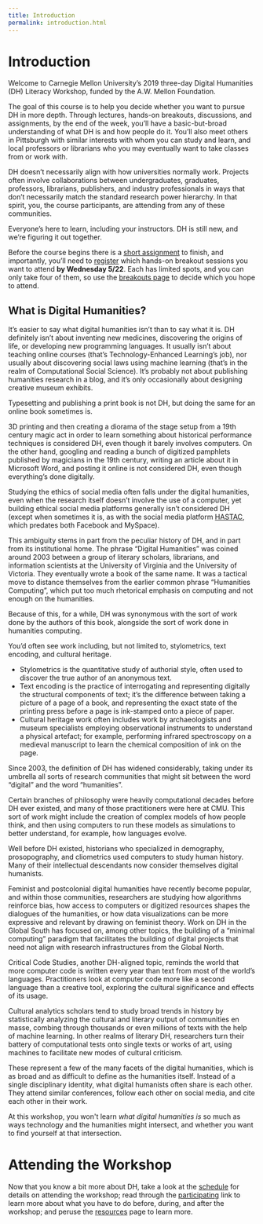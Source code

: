 ```yaml
---
title: Introduction
permalink: introduction.html
---
```

# Introduction

Welcome to Carnegie Mellon University’s 2019 three-day Digital Humanities (DH) Literacy Workshop, funded by the A.W. Mellon Foundation. 

The goal of this course is to help you decide whether you want to pursue DH in more depth. Through lectures, hands-on breakouts, discussions, and assignments, by the end of the week, you’ll have a basic-but-broad understanding of what DH is and how people do it. You’ll also meet others in Pittsburgh with similar interests with whom you can study and learn, and local professors or librarians who you may eventually want to take classes from or work with. 

DH doesn’t necessarily align with how universities normally work. Projects often involve collaborations between undergraduates, graduates, professors, librarians, publishers, and industry professionals in ways that don’t necessarily match the standard research power hierarchy. In that spirit, you, the course participants, are attending from any of these communities. 

Everyone’s here to learn, including your instructors. DH is still new, and we’re figuring it out together.

Before the course begins there is a [short assignment](https://docs.google.com/forms/d/e/1FAIpQLSebcs7JAHIZRFEPsmAzTSUl38vSJrosM36PToJYMrWQMSMK6A/viewform?usp=sf_link) to finish, and importantly, you’ll need to [register](https://forms.gle/GkwaR937se4qwZRJA) which hands-on breakout sessions you want to attend **by Wednesday 5/22**. Each has limited spots, and you can only take four of them, so use the [breakouts page](breakouts) to decide which you hope to attend. 

## What is Digital Humanities?
It’s easier to say what digital humanities isn’t than to say what it is. DH definitely isn’t about inventing new medicines, discovering the origins of life, or developing new programming languages. It usually isn’t about teaching online courses (that’s Technology-Enhanced Learning’s job), nor usually about discovering social laws using machine learning (that’s in the realm of Computational Social Science). It’s probably not about publishing humanities research in a blog, and it’s only occasionally about designing creative museum exhibits. 

Typesetting and publishing a print book is not DH, but doing the same for an online book sometimes is. 

3D printing and then creating a diorama of the stage setup from a 19th century magic act in order to learn something about historical performance techniques is considered DH, even though it barely involves computers. On the other hand, googling and reading a bunch of digitized pamphlets published by magicians in the 19th century, writing an article about it in Microsoft Word, and posting it online is not considered DH, even though everything’s done digitally. 

Studying the ethics of social media often falls under the digital humanities, even when the research itself doesn’t involve the use of a computer, yet building ethical social media platforms generally isn’t considered DH (except when sometimes it is, as with the social media platform [HASTAC](https://www.hastac.org/), which predates both Facebook and MySpace).

This ambiguity stems in part from the peculiar history of DH, and in part from its institutional home. The phrase “Digital Humanities” was coined around 2003 between a group of literary scholars, librarians, and information scientists at the University of Virginia and the University of Victoria. They eventually wrote a book of the same name. It was a tactical move to distance themselves from the earlier common phrase “Humanities Computing”, which put too much rhetorical emphasis on computing and not enough on the humanities.

Because of this, for a while, DH was synonymous with the sort of work done by the authors of this book, alongside the sort of work done in humanities computing.

You’d often see work including, but not limited to, stylometrics, text encoding, and cultural heritage. 
- Stylometrics is the quantitative study of authorial style, often used to discover the true author of an anonymous text.
- Text encoding is the practice of interrogating and representing digitally the structural components of text; it’s the difference between taking a picture of a page of a book, and representing the exact state of the printing press before a page is ink-stamped onto a piece of paper.
- Cultural heritage work often includes work by archaeologists and museum specialists employing observational instruments to understand a physical artefact; for example, performing infrared spectroscopy on a medieval manuscript to learn the chemical composition of ink on the page.

Since 2003, the definition of DH has widened considerably, taking under its umbrella all sorts of research communities that might sit between the word “digital” and the word “humanities”. 

Certain branches of philosophy were heavily computational decades before DH ever existed, and many of those practitioners were here at CMU. This sort of work might include the creation of complex models of how people think, and then using computers to run these models as simulations to better understand, for example, how languages evolve.

Well before DH existed, historians who specialized in demography, prosopography, and cliometrics used computers to study human history. Many of their intellectual descendants now consider themselves digital humanists.

Feminist and postcolonial digital humanities have recently become popular, and within those communities, researchers are studying how algorithms reinforce bias, how access to computers or digitized resources shapes the dialogues of the humanities, or how data visualizations can be more expressive and relevant by drawing on feminist theory. Work on DH in the Global South has focused on, among other topics, the building of a “minimal computing” paradigm that facilitates the building of digital projects that need not align with research infrastructures from the Global North.

Critical Code Studies, another DH-aligned topic, reminds the world that more computer code is written every year than text from most of the world’s languages. Practitioners look at computer code more like a second language than a creative tool, exploring the cultural significance and effects of its usage. 

Cultural analytics scholars tend to study broad trends in history by statistically analyzing the cultural and literary output of communities en masse, combing through thousands or even millions of texts with the help of machine learning. In other realms of literary DH, researchers turn their battery of computational tests onto single texts or works of art, using machines to facilitate new modes of cultural criticism.

These represent a few of the many facets of the digital humanities, which is as broad and as difficult to define as the humanities itself. Instead of a single disciplinary identity, what digital humanists often share is each other. They attend similar conferences, follow each other on social media, and cite each other in their work. 

At this workshop, you won't learn _what digital humanities is_ so much as ways technology and the humanities might intersect, and whether you want to find yourself at that intersection.

# Attending the Workshop
Now that you know a bit more about DH, take a look at the [schedule](schedule) for details on attending the workshop; read through the [participating](participating) link to learn more about what you have to do before, during, and after the workshop; and peruse the [resources](resources) page to learn more. 
